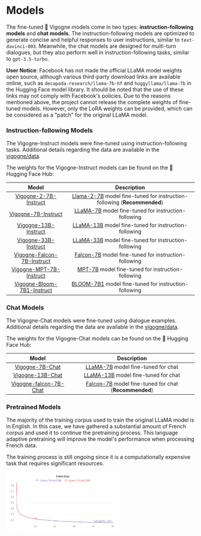 # Models

The fine-tuned 🦙 Vigogne models come in two types: **instruction-following models** and **chat models**. The instruction-following models are optimized to generate concise and helpful responses to user instructions, similar to `text-davinci-003`. Meanwhile, the chat models are designed for multi-turn dialogues, but they also perform well in instruction-following tasks, similar to `gpt-3.5-turbo`.

<!-- todo -->
**User Notice**: Facebook has not made the official LLaMA model weights open source, although various third-party download links are available online, such as `decapoda-research/llama-7b-hf` and `huggyllama/llama-7b` in the Hugging Face model library. It should be noted that the use of these links may not comply with Facebook's policies. Due to the reasons mentioned above, the project cannot release the complete weights of fine-tuned models. However, only the LoRA weights can be provided, which can be considered as a "patch" for the original LLaMA model.

### Instruction-following Models

The Vigogne-Instruct models were fine-tuned using instruction-following tasks. Additional details regarding the data are available in the [vigogne/data](../data/README.md).

The weights for the Vigogne-Instruct models can be found on the 🤗 Hugging Face Hub:

|                                            Model                                            |                                                     Description                                                     |
| :-----------------------------------------------------------------------------------------: | :-----------------------------------------------------------------------------------------------------------------: |
|      [Vigogne-2-7B-Instruct](https://huggingface.co/bofenghuang/vigogne-2-7b-instruct)      |      [Llama-2-7B](https://ai.meta.com/llama) model fine-tuned for instruction-following      (**Recommended**)      |
|        [Vigogne-7B-Instruct](https://huggingface.co/bofenghuang/vigogne-7b-instruct)        | [LLaMA-7B](https://ai.meta.com/blog/large-language-model-llama-meta-ai) model fine-tuned for instruction-following  |
|       [Vigogne-13B-Instruct](https://huggingface.co/bofenghuang/vigogne-13b-instruct)       | [LLaMA-13B](https://ai.meta.com/blog/large-language-model-llama-meta-ai) model fine-tuned for instruction-following |
|       [Vigogne-33B-Instruct](https://huggingface.co/bofenghuang/vigogne-33b-instruct)       | [LLaMA-33B](https://ai.meta.com/blog/large-language-model-llama-meta-ai) model fine-tuned for instruction-following |
| [Vigogne-Falcon-7B-Instruct](https://huggingface.co/bofenghuang/vigogne-falcon-7b-instruct) |                  [Falcon-7B](https://falconllm.tii.ae) model fine-tuned for instruction-following                   |
|    [Vigogne-MPT-7B-Instruct](https://huggingface.co/bofenghuang/vigogne-mpt-7b-instruct)    |              [MPT-7B](https://www.mosaicml.com/blog/mpt-7b) model fine-tuned for instruction-following              |
| [Vigogne-Bloom-7B1-Instruct](https://huggingface.co/bofenghuang/vigogne-bloom-7b1-instruct) |         [BLOOM-7B1](https://huggingface.co/bigscience/bloom-7b1) model fine-tuned for instruction-following         |

<!-- The graph below illustrates the loss curve for the fine-tuning process, based on 5000 evaluation examples.

<img src="../../assets/sft_instruct_eval_loss.png" style="width: 60%;"> -->

### Chat Models

The Vigogne-Chat models were fine-tuned using dialogue examples. Additional details regarding the data are available in the [vigogne/data](../data/README.md).

The weights for the Vigogne-Chat models can be found on the 🤗 Hugging Face Hub:

|                                        Model                                        |                                            Description                                             |
| :---------------------------------------------------------------------------------: | :------------------------------------------------------------------------------------------------: |
|        [Vigogne-7B-Chat](https://huggingface.co/bofenghuang/vigogne-7b-chat)        | [LLaMA-7B](https://ai.meta.com/blog/large-language-model-llama-meta-ai) model fine-tuned for chat  |
|       [Vigogne-13B-Chat](https://huggingface.co/bofenghuang/vigogne-13b-chat)       | [LLaMA-13B](https://ai.meta.com/blog/large-language-model-llama-meta-ai) model fine-tuned for chat |
| [Vigogne-falcon-7B-Chat](https://huggingface.co/bofenghuang/vigogne-falcon-7b-chat) |         [Falcon-7B](https://falconllm.tii.ae) model fine-tuned for chat (**Recommended**)          |

### Pretrained Models

The majority of the training corpus used to train the original LLaMA model is in English. In this case, we have gathered a substantial amount of French corpus and used it to continue the pretraining process. This language adaptive pretraining will improve the model's performance when processing French data.

The training process is still ongoing since it is a computationally expensive task that requires significant resources.

<img src="../../assets/pretrain_llama_7b_20230515.png" style="width: 60%;">
